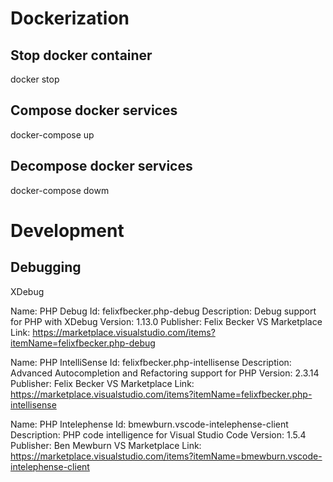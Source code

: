 # Dockerization

## Stop docker container

docker stop <containerName>

## Compose docker services

docker-compose up

## Decompose docker services

docker-compose dowm

# Development

## Debugging

XDebug

Name: PHP Debug
Id: felixfbecker.php-debug
Description: Debug support for PHP with XDebug
Version: 1.13.0
Publisher: Felix Becker
VS Marketplace Link: https://marketplace.visualstudio.com/items?itemName=felixfbecker.php-debug

Name: PHP IntelliSense
Id: felixfbecker.php-intellisense
Description: Advanced Autocompletion and Refactoring support for PHP
Version: 2.3.14
Publisher: Felix Becker
VS Marketplace Link: https://marketplace.visualstudio.com/items?itemName=felixfbecker.php-intellisense

Name: PHP Intelephense
Id: bmewburn.vscode-intelephense-client
Description: PHP code intelligence for Visual Studio Code
Version: 1.5.4
Publisher: Ben Mewburn
VS Marketplace Link: https://marketplace.visualstudio.com/items?itemName=bmewburn.vscode-intelephense-client
